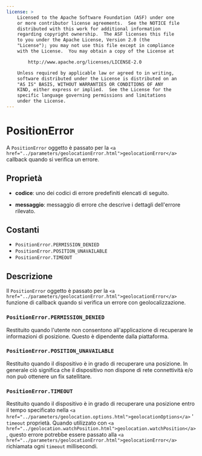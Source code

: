 ```yaml
---
license: >
    Licensed to the Apache Software Foundation (ASF) under one
    or more contributor license agreements.  See the NOTICE file
    distributed with this work for additional information
    regarding copyright ownership.  The ASF licenses this file
    to you under the Apache License, Version 2.0 (the
    "License"); you may not use this file except in compliance
    with the License.  You may obtain a copy of the License at

        http://www.apache.org/licenses/LICENSE-2.0

    Unless required by applicable law or agreed to in writing,
    software distributed under the License is distributed on an
    "AS IS" BASIS, WITHOUT WARRANTIES OR CONDITIONS OF ANY
    KIND, either express or implied.  See the License for the
    specific language governing permissions and limitations
    under the License.
---
```


# PositionError

A `PositionError` oggetto è passato per la `<a href="../parameters/geolocationError.html">geolocationError</a>` callback quando si verifica un errore.

## Proprietà

*   **codice**: uno dei codici di errore predefiniti elencati di seguito.

*   **messaggio**: messaggio di errore che descrive i dettagli dell'errore rilevato.

## Costanti

*   `PositionError.PERMISSION_DENIED`
*   `PositionError.POSITION_UNAVAILABLE`
*   `PositionError.TIMEOUT`

## Descrizione

Il `PositionError` oggetto è passato per la `<a href="../parameters/geolocationError.html">geolocationError</a>` funzione di callback quando si verifica un errore con geolocalizzazione.

### `PositionError.PERMISSION_DENIED`

Restituito quando l'utente non consentono all'applicazione di recuperare le informazioni di posizione. Questo è dipendente dalla piattaforma.

### `PositionError.POSITION_UNAVAILABLE`

Restituito quando il dispositivo è in grado di recuperare una posizione. In generale ciò significa che il dispositivo non dispone di rete connettività e/o non può ottenere un fix satellitare.

### `PositionError.TIMEOUT`

Restituito quando il dispositivo è in grado di recuperare una posizione entro il tempo specificato nella `<a href="../parameters/geolocation.options.html">geolocationOptions</a>` ' `timeout` proprietà. Quando utilizzato con `<a href="../geolocation.watchPosition.html">geolocation.watchPosition</a>` , questo errore potrebbe essere passato alla `<a href="../parameters/geolocationError.html">geolocationError</a>` richiamata ogni `timeout` millisecondi.